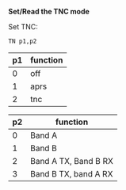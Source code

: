 __Set/Read the TNC mode__

Set TNC:

	TN p1,p2

|p1|function
|---|---|
|0|off
|1|aprs
|2|tnc

|p2|function
|---|---|
|0|Band A
|1|Band B
|2|Band A TX, Band B RX
|3|Band B TX, band A RX

